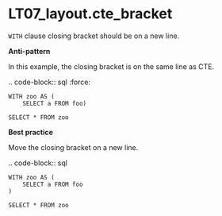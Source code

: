 # LT07_layout.cte_bracket

``WITH`` clause closing bracket should be on a new line.

**Anti-pattern**

In this example, the closing bracket is on the same line as CTE.

.. code-block:: sql
   :force:

    WITH zoo AS (
        SELECT a FROM foo)

    SELECT * FROM zoo

**Best practice**

Move the closing bracket on a new line.

.. code-block:: sql

    WITH zoo AS (
        SELECT a FROM foo
    )

    SELECT * FROM zoo
